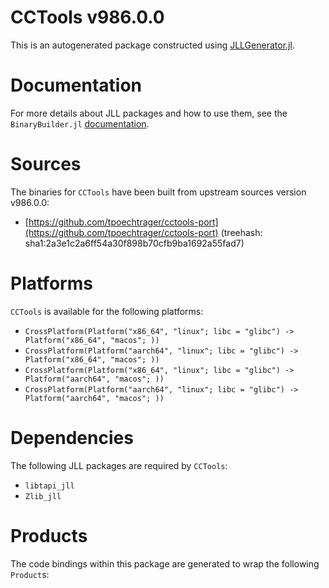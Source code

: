 # CCTools v986.0.0
This is an autogenerated package constructed using [JLLGenerator.jl](https://github.com/JuliaPackaging/BinaryBuilder2.jl/tree/main/JLLGenerator.jl).

# Documentation
For more details about JLL packages and how to use them, see the `BinaryBuilder.jl` [documentation](https://docs.binarybuilder.org/stable/jll/).

# Sources
The binaries for `CCTools` have been built from upstream sources version v986.0.0:

 - [https://github.com/tpoechtrager/cctools-port](https://github.com/tpoechtrager/cctools-port) (treehash: sha1:2a3e1c2a6ff54a30f898b70cfb9ba1692a55fad7)
# Platforms

`CCTools` is available for the following platforms:

 - `CrossPlatform(Platform("x86_64", "linux"; libc = "glibc") -> Platform("x86_64", "macos"; ))`
 - `CrossPlatform(Platform("aarch64", "linux"; libc = "glibc") -> Platform("x86_64", "macos"; ))`
 - `CrossPlatform(Platform("x86_64", "linux"; libc = "glibc") -> Platform("aarch64", "macos"; ))`
 - `CrossPlatform(Platform("aarch64", "linux"; libc = "glibc") -> Platform("aarch64", "macos"; ))`
# Dependencies
The following JLL packages are required by `CCTools`:

 - `libtapi_jll`
 - `Zlib_jll`
# Products

The code bindings within this package are generated to wrap the following `Product`s:
<TODO>


